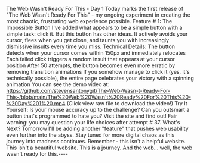 The Web Wasn't Ready For This - Day 1 Today marks the first release of "The Web Wasn't Ready For This" - my ongoing experiment in creating the most chaotic, frustrating web experience possible. Feature # 1: The Impossible Button I've added what appears to be a simple button with a simple task: click it. But this button has other ideas. It actively avoids your cursor, flees when you get close, and taunts you with increasingly dismissive insults every time you miss. Technical Details: The button detects when your cursor comes within 150px and immediately relocates Each failed click triggers a random insult that appears at your cursor position After 50 attempts, the button becomes even more erratic by removing transition animations If you somehow manage to click it (yes, it's technically possible), the entire page celebrates your victory with a spinning animation You can see the demo video at: https://github.com/stevensantonygit/The-Web-Wasn-t-Ready-For-This-/blob/main/The%20Web%20Wasn't%20Ready%20For%20This%20-%20Day%201%20.mp4 (Click view raw file to download the video!) Try It Yourself: Is your mouse accuracy up to the challenge? Can you outsmart a button that's programmed to hate you? Visit the site and find out! Fair warning: you may question your life choices after attempt # 37. What's Next? Tomorrow I'll be adding another "feature" that pushes web usability even further into the abyss. Stay tuned for more digital chaos as this journey into madness continues. Remember - this isn't a helpful website. This isn't a beautiful website. This is a journey. And the web... well, the web wasn't ready for this.----
